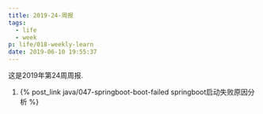 ```yaml
---
title: 2019-24-周报
tags:
  - life
  - week
p: life/018-weekly-learn
date: 2019-06-10 19:55:37
---
```


这是2019年第24周周报.

1. {% post_link java/047-springboot-boot-failed springboot启动失败原因分析 %}




